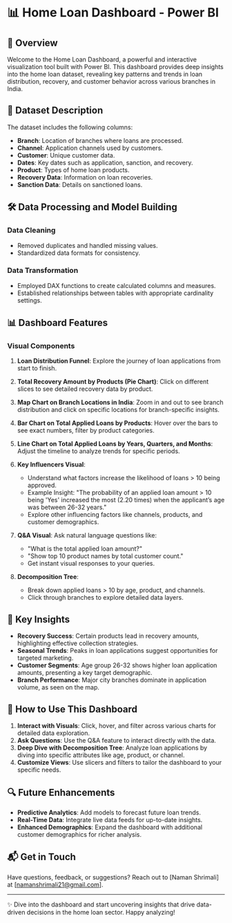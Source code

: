 # 📊 Home Loan Dashboard - Power BI

## 🚀 Overview
Welcome to the Home Loan Dashboard, a powerful and interactive visualization tool built with Power BI. This dashboard provides deep insights into the home loan dataset, revealing key patterns and trends in loan distribution, recovery, and customer behavior across various branches in India.

## 📁 Dataset Description
The dataset includes the following columns:
- **Branch**: Location of branches where loans are processed.
- **Channel**: Application channels used by customers.
- **Customer**: Unique customer data.
- **Dates**: Key dates such as application, sanction, and recovery.
- **Product**: Types of home loan products.
- **Recovery Data**: Information on loan recoveries.
- **Sanction Data**: Details on sanctioned loans.

## 🛠️ Data Processing and Model Building
### Data Cleaning
- Removed duplicates and handled missing values.
- Standardized data formats for consistency.

### Data Transformation
- Employed DAX functions to create calculated columns and measures.
- Established relationships between tables with appropriate cardinality settings.

## 📊 Dashboard Features
### Visual Components
1. **Loan Distribution Funnel**: Explore the journey of loan applications from start to finish.
   
2. **Total Recovery Amount by Products (Pie Chart)**: Click on different slices to see detailed recovery data by product.

3. **Map Chart on Branch Locations in India**: Zoom in and out to see branch distribution and click on specific locations for branch-specific insights.

4. **Bar Chart on Total Applied Loans by Products**: Hover over the bars to see exact numbers, filter by product categories.

5. **Line Chart on Total Applied Loans by Years, Quarters, and Months**: Adjust the timeline to analyze trends for specific periods.

6. **Key Influencers Visual**: 
   - Understand what factors increase the likelihood of loans > 10 being approved.
   - Example Insight: "The probability of an applied loan amount > 10 being 'Yes' increased the most (2.20 times) when the applicant’s age was between 26-32 years."
   - Explore other influencing factors like channels, products, and customer demographics.

7. **Q&A Visual**: Ask natural language questions like:
   - "What is the total applied loan amount?"
   - "Show top 10 product names by total customer count."
   - Get instant visual responses to your queries.

8. **Decomposition Tree**: 
   - Break down applied loans > 10 by age, product, and channels.
   - Click through branches to explore detailed data layers.

## 🔑 Key Insights
- **Recovery Success**: Certain products lead in recovery amounts, highlighting effective collection strategies.
- **Seasonal Trends**: Peaks in loan applications suggest opportunities for targeted marketing.
- **Customer Segments**: Age group 26-32 shows higher loan application amounts, presenting a key target demographic.
- **Branch Performance**: Major city branches dominate in application volume, as seen on the map.

## 🎯 How to Use This Dashboard
1. **Interact with Visuals**: Click, hover, and filter across various charts for detailed data exploration.
2. **Ask Questions**: Use the Q&A feature to interact directly with the data.
3. **Deep Dive with Decomposition Tree**: Analyze loan applications by diving into specific attributes like age, product, or channel.
4. **Customize Views**: Use slicers and filters to tailor the dashboard to your specific needs.

## 🔍 Future Enhancements
- **Predictive Analytics**: Add models to forecast future loan trends.
- **Real-Time Data**: Integrate live data feeds for up-to-date insights.
- **Enhanced Demographics**: Expand the dashboard with additional customer demographics for richer analysis.

## 📬 Get in Touch
Have questions, feedback, or suggestions? Reach out to [Naman Shrimali] at [namanshrimali21@gmail.com].

---

✨ Dive into the dashboard and start uncovering insights that drive data-driven decisions in the home loan sector. Happy analyzing!
